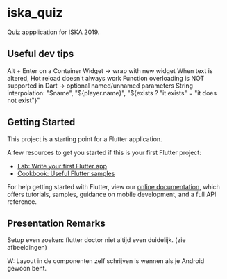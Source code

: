 # iska_quiz

Quiz appplication for ISKA 2019.

## Useful dev tips

Alt + Enter on a Container Widget -> wrap with new widget
When text is altered, Hot reload doesn't always work
Function overloading is NOT supported in Dart -> optional named/unnamed parameters
String interpolation: "$name", "${player.name}", "${exists ? "it exists" = "it does not exist"}"

## Getting Started

This project is a starting point for a Flutter application.

A few resources to get you started if this is your first Flutter project:

- [Lab: Write your first Flutter app](https://flutter.io/docs/get-started/codelab)
- [Cookbook: Useful Flutter samples](https://flutter.io/docs/cookbook)

For help getting started with Flutter, view our 
[online documentation](https://flutter.io/docs), which offers tutorials, 
samples, guidance on mobile development, and a full API reference.

## Presentation Remarks
Setup even zoeken: flutter doctor niet altijd even duidelijk. (zie afbeeldingen)

W: Layout in de componenten zelf schrijven is wennen als je Android gewoon bent.
